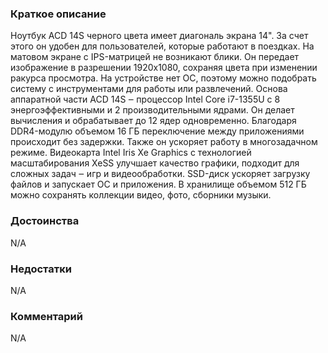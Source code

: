 ### **Краткое описание**
Ноутбук ACD 14S черного цвета имеет диагональ экрана 14". За счет этого он удобен для пользователей, которые работают в поездках. На матовом экране с IPS-матрицей не возникают блики. Он передает изображение в разрешении 1920x1080, сохраняя цвета при изменении ракурса просмотра. На устройстве нет ОС, поэтому можно подобрать систему с инструментами для работы или развлечений.  Основа аппаратной части ACD 14S ‒ процессор Intel Core i7-1355U с 8 энергоэффективными и 2 производительными ядрами. Он делает вычисления и обрабатывает до 12 ядер одновременно. Благодаря DDR4-модулю объемом 16 ГБ переключение между приложениями происходит без задержки. Также он ускоряет работу в многозадачном режиме. Видеокарта Intel Iris Xe Graphics с технологией масштабирования XeSS улучшает качество графики, подходит для сложных задач ‒ игр и видеообработки. SSD-диск ускоряет загрузку файлов и запускает ОС и приложения. В хранилище объемом 512 ГБ можно сохранять коллекции видео, фото, сборники музыки.

### **Достоинства**
N/A

### **Недостатки**
N/A

### **Комментарий**
N/A

